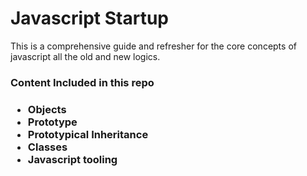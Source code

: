 <h1>Javascript Startup</h1>

<p>This is a comprehensive guide and refresher for the core concepts of javascript all the old and new logics.<p>
<h3>Content Included in this repo<h3>
<ul>
<li>Objects</li>
<li>Prototype</li>
<li>Prototypical Inheritance</li>
<li>Classes</li>
<li>Javascript tooling</li>
<ul>
